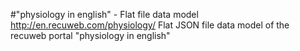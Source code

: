 #"physiology in english" - Flat file data model
http://en.recuweb.com/physiology/
Flat JSON file data model of the recuweb portal "physiology in english"
